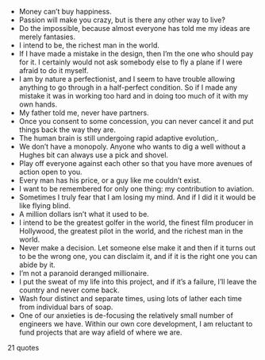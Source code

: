  - Money can’t buy happiness.
 - Passion will make you crazy, but is there any other way to live?
 - Do the impossible, because almost everyone has told me my ideas are merely fantasies.
 - I intend to be, the richest man in the world.
 - If I have made a mistake in the design, then I’m the one who should pay for it. I certainly would not ask somebody else to fly a plane if I were afraid to do it myself.
 - I am by nature a perfectionist, and I seem to have trouble allowing anything to go through in a half-perfect condition. So if I made any mistake it was in working too hard and in doing too much of it with my own hands.
 - My father told me, never have partners.
 - Once you consent to some concession, you can never cancel it and put things back the way they are.
 - The human brain is still undergoing rapid adaptive evolution,.
 - We don’t have a monopoly. Anyone who wants to dig a well without a Hughes bit can always use a pick and shovel.
 - Play off everyone against each other so that you have more avenues of action open to you.
 - Every man has his price, or a guy like me couldn’t exist.
 - I want to be remembered for only one thing: my contribution to aviation.
 - Sometimes I truly fear that I am losing my mind. And if I did it it would be like flying blind.
 - A million dollars isn’t what it used to be.
 - I intend to be the greatest golfer in the world, the finest film producer in Hollywood, the greatest pilot in the world, and the richest man in the world.
 - Never make a decision. Let someone else make it and then if it turns out to be the wrong one, you can disclaim it, and if it is the right one you can abide by it.
 - I’m not a paranoid deranged millionaire.
 - I put the sweat of my life into this project, and if it’s a failure, I’ll leave the country and never come back.
 - Wash four distinct and separate times, using lots of lather each time from individual bars of soap.
 - One of our anxieties is de-focusing the relatively small number of engineers we have. Within our own core development, I am reluctant to fund projects that are way afield of where we are.

21 quotes